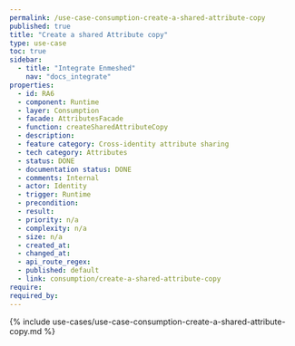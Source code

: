 ```yaml
---
permalink: /use-case-consumption-create-a-shared-attribute-copy
published: true
title: "Create a shared Attribute copy"
type: use-case
toc: true
sidebar:
  - title: "Integrate Enmeshed"
    nav: "docs_integrate"
properties:
  - id: RA6
  - component: Runtime
  - layer: Consumption
  - facade: AttributesFacade
  - function: createSharedAttributeCopy
  - description:
  - feature category: Cross-identity attribute sharing
  - tech category: Attributes
  - status: DONE
  - documentation status: DONE
  - comments: Internal
  - actor: Identity
  - trigger: Runtime
  - precondition:
  - result:
  - priority: n/a
  - complexity: n/a
  - size: n/a
  - created_at:
  - changed_at:
  - api_route_regex:
  - published: default
  - link: consumption/create-a-shared-attribute-copy
require:
required_by:
---
```


{% include use-cases/use-case-consumption-create-a-shared-attribute-copy.md %}
